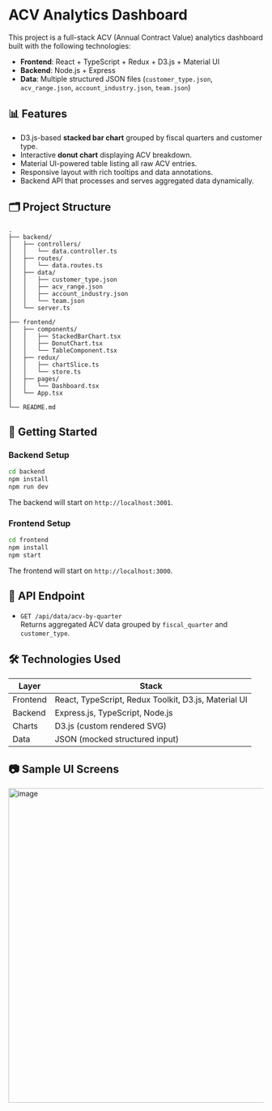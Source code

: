 # ACV Analytics Dashboard

This project is a full-stack ACV (Annual Contract Value) analytics dashboard built with the following technologies:

- **Frontend**: React + TypeScript + Redux + D3.js + Material UI
- **Backend**: Node.js + Express
- **Data**: Multiple structured JSON files (`customer_type.json`, `acv_range.json`, `account_industry.json`, `team.json`)

## 📊 Features

- D3.js-based **stacked bar chart** grouped by fiscal quarters and customer type.
- Interactive **donut chart** displaying ACV breakdown.
- Material UI-powered table listing all raw ACV entries.
- Responsive layout with rich tooltips and data annotations.
- Backend API that processes and serves aggregated data dynamically.

## 🗂 Project Structure

```
.
├── backend/
│   ├── controllers/
│   │   └── data.controller.ts
│   ├── routes/
│   │   └── data.routes.ts
│   ├── data/
│   │   ├── customer_type.json
│   │   ├── acv_range.json
│   │   ├── account_industry.json
│   │   └── team.json
│   └── server.ts
│
├── frontend/
│   ├── components/
│   │   ├── StackedBarChart.tsx
│   │   ├── DonutChart.tsx
│   │   └── TableComponent.tsx
│   ├── redux/
│   │   ├── chartSlice.ts
│   │   └── store.ts
│   ├── pages/
│   │   └── Dashboard.tsx
│   └── App.tsx
│
└── README.md
```

## 🚀 Getting Started

### Backend Setup

```bash
cd backend
npm install
npm run dev
```

The backend will start on `http://localhost:3001`.

### Frontend Setup

```bash
cd frontend
npm install
npm start
```

The frontend will start on `http://localhost:3000`.

## 📡 API Endpoint

- `GET /api/data/acv-by-quarter`  
  Returns aggregated ACV data grouped by `fiscal_quarter` and `customer_type`.

## 🛠 Technologies Used

| Layer    | Stack                                                |
| -------- | ---------------------------------------------------- |
| Frontend | React, TypeScript, Redux Toolkit, D3.js, Material UI |
| Backend  | Express.js, TypeScript, Node.js                      |
| Charts   | D3.js (custom rendered SVG)                          |
| Data     | JSON (mocked structured input)                       |

## 📷 Sample UI Screens
<img width="621" alt="image" src="https://github.com/user-attachments/assets/b71b271f-b15b-4e2f-8945-245bc3878795" />
